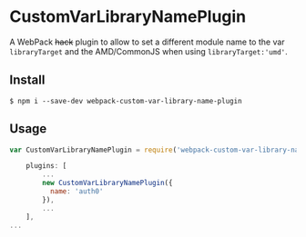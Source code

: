 # CustomVarLibraryNamePlugin

A WebPack ~~hack~~ plugin to allow to set a different module name to the var `libraryTarget` and the AMD/CommonJS when using `libraryTarget:'umd'`.

## Install

```
$ npm i --save-dev webpack-custom-var-library-name-plugin
```

## Usage

```js
var CustomVarLibraryNamePlugin = require('webpack-custom-var-library-name-plugin');

    plugins: [
        ...
        new CustomVarLibraryNamePlugin({
          name: 'auth0'
        }),
        ...
    ],
...

